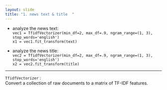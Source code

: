 ```yaml
---
layout: slide
title: "1. news text & title  "
---
```


* analyze the news text:  
`vec1 = TfidfVectorizer(min_df=2, max_df=.9, ngram_range=(1, 3), stop_words='english')`  
`x1 = vec1.fit_transform(text)`

* analyze the news title:  
`vec2 = TfidfVectorizer(min_df=2, max_df=.9, ngram_range=(1, 3), stop_words='english')`  
`x2 = vec2.fit_transform(title)`
---
`TfidfVectorizer` :  
Convert a collection of raw documents to a matrix of TF-IDF features.

